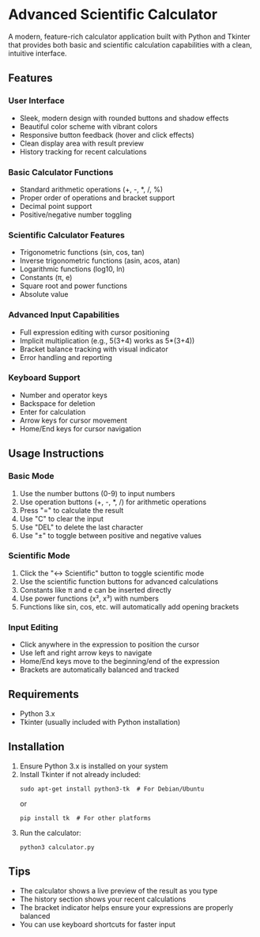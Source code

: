 # Advanced Scientific Calculator

A modern, feature-rich calculator application built with Python and Tkinter that provides both basic and scientific calculation capabilities with a clean, intuitive interface.

## Features

### User Interface
- Sleek, modern design with rounded buttons and shadow effects
- Beautiful color scheme with vibrant colors
- Responsive button feedback (hover and click effects)
- Clean display area with result preview
- History tracking for recent calculations

### Basic Calculator Functions
- Standard arithmetic operations (+, -, *, /, %)
- Proper order of operations and bracket support
- Decimal point support
- Positive/negative number toggling

### Scientific Calculator Features
- Trigonometric functions (sin, cos, tan)
- Inverse trigonometric functions (asin, acos, atan)
- Logarithmic functions (log10, ln)
- Constants (π, e)
- Square root and power functions
- Absolute value

### Advanced Input Capabilities
- Full expression editing with cursor positioning
- Implicit multiplication (e.g., 5(3+4) works as 5*(3+4))
- Bracket balance tracking with visual indicator
- Error handling and reporting

### Keyboard Support
- Number and operator keys
- Backspace for deletion
- Enter for calculation
- Arrow keys for cursor movement
- Home/End keys for cursor navigation

## Usage Instructions

### Basic Mode
1. Use the number buttons (0-9) to input numbers
2. Use operation buttons (+, -, *, /) for arithmetic operations
3. Press "=" to calculate the result
4. Use "C" to clear the input
5. Use "DEL" to delete the last character
6. Use "±" to toggle between positive and negative values

### Scientific Mode
1. Click the "↔ Scientific" button to toggle scientific mode
2. Use the scientific function buttons for advanced calculations
3. Constants like π and e can be inserted directly
4. Use power functions (x², x³) with numbers
5. Functions like sin, cos, etc. will automatically add opening brackets

### Input Editing
- Click anywhere in the expression to position the cursor
- Use left and right arrow keys to navigate
- Home/End keys move to the beginning/end of the expression
- Brackets are automatically balanced and tracked

## Requirements
- Python 3.x
- Tkinter (usually included with Python installation)

## Installation
1. Ensure Python 3.x is installed on your system
2. Install Tkinter if not already included:
   ```
   sudo apt-get install python3-tk  # For Debian/Ubuntu
   ```
   or
   ```
   pip install tk  # For other platforms
   ```
3. Run the calculator:
   ```
   python3 calculator.py
   ```

## Tips
- The calculator shows a live preview of the result as you type
- The history section shows your recent calculations
- The bracket indicator helps ensure your expressions are properly balanced
- You can use keyboard shortcuts for faster input 